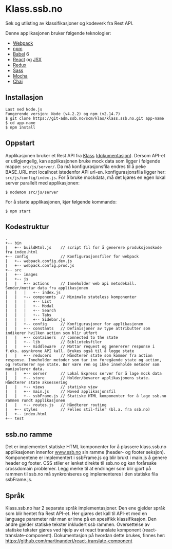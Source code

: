 # Klass.ssb.no
Søk og utlisting av klassifikasjoner og kodeverk fra Rest API.

Denne applikasjonen bruker følgende teknologier:
- [Webpack](http://webpack.github.io/)
- [npm](https://www.npmjs.com/)
- [Babel](http://babeljs.io/) 6
- [React](https://facebook.github.io/react/) og [JSX](https://facebook.github.io/jsx/)
- [Redux](http://redux.js.org/)
- [Sass](http://sass-lang.com/)
- [Mocha](https://mochajs.org/)
- [Chai](http://chaijs.com/)

## Installasjon
```
Last ned Node.js
Fungerende versjon: Node (v4.2.2) og npm (v2.14.7)
$ git clone https://git-adm.ssb.no/scm/klas/klass.ssb.no.git app-name
$ cd app-name
$ npm install
```

## Oppstart
Applikasjonen bruker et Rest API fra [Klass](http://al-klass-app-u1.ssb.no:8080/rest/v1) ([dokumentasjon](http://al-klass-app-u1.ssb.no:8080/docs/api-guide.html)). Dersom API-et er utilgjengelig, kan applikasjonen bruke mock data som ligger i følgende mappe: `src/js/server/`. Da må konfigurasjonsfila endres til å peke BASE_URL mot localhost istedenfor API url-en. konfigurasjonsfila ligger her: `src/js/config/index.js`. For å bruke mockdata, må det kjøres en egen lokal server parallelt med applikasjonen:
```
$ nodemon src/js/server
```

For å starte applikasjonen, kjør følgende kommando:
```
$ npm start
```

## Kodestruktur

```
.
+-- bin
|   +-- buildHtml.js	// script fil for å generere produksjonskode fra index.html
+-- config				// Konfigurasjonsfiler for webpack
|   +-- webpack.config.dev.js
|   +-- webpack.config.prod.js
+-- src
|   +-- images
|   +-- js
|   |   +-- actions		// Inneholder web api metodekall. Sender/mottar data fra applikasjonen
|   |   |   +-- index.js
|   |   +-- components	// Minimale stateless komponenter
|   |   |   +-- List
|   |   |   +-- Modal
|   |   |   +-- Search
|   |   |   +-- Tabs
|   |   |   +-- Sidebar.js
|   |   +-- config		// Konfigurasjoner for applikasjonen
|   |   +-- constants	// Definisjoner av type attributter som indikerer hvilken action som blir utført
|   |   +-- containers	// connected to the state
|   |   +-- lib			// Biblioteksfiler
|   |   +-- middleware	// Mottar request og genererer response i f.eks. asynkrone API kall. Brukes også til å logge state
|   |   +-- reducers	// Håndterer state som kommer fra action response. Inneholder metoder som tar inn foregående state og action, og returnerer nye state. Bør være ren og ikke inneholde metoder som manipulerer data.
|   |   +-- server		// Lokal Express server for å lage mock data
|   |   +-- store		// Holder/bevarer applikasjonens state. Håndterer state aksessering
|   |   +-- views		// statiske view
|   |   +-- main.js		// Hoved applikasjonsfil
|   |   +-- ssbFrame.js	// Statiske HTML komponenter for å lage ssb.no rammen rundt applikasjonen
|   |   +-- routes.js	// Håndterer routing
|   +-- styles			// Felles stil-filer (bl.a. fra ssb.no)
|   +-- index.html
+-- test
```


## ssb.no ramme
Det er implementert statiske HTML komponenter for å plassere klass.ssb.no applikasjonen innenfor www.ssb.no sin ramme (header- og footer seksjon). Komponentene er implementert i ssbFrame.js og blir brukt i main.js å genere header og footer. CSS stiler er lenket direkte til ssb.no og kan forårsake crossdomain problemer. Legg merke til at endringer som blir gjort på rammen til ssb.no må synkroniseres og implementeres i den statiske fila ssbFrame.js.


## Språk
Klass.ssb.no har 2 separate språk implementasjoner. Den ene gjelder språk som blir hentet fra Rest API-et. Her gjøres det kall til API-et med en language parameter når man er inne på en spesifikk klassifikasjon. Den andre gjelder statiske tekster inkludert ssb rammen. Oversettelse av statiske tekster gjøres ved hjelp av et react translate komponent (react-translate-component). Dokumentasjon på hvordan dette brukes, finnes her: https://github.com/martinandert/react-translate-component
